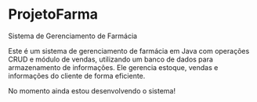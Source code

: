 # ProjetoFarma

Sistema de Gerenciamento de Farmácia

Este é um sistema de gerenciamento de farmácia em Java com operações CRUD e módulo de vendas, utilizando um banco de dados para armazenamento de informações. Ele gerencia estoque, vendas e informações do cliente de forma eficiente.

No momento ainda estou desenvolvendo o sistema!
